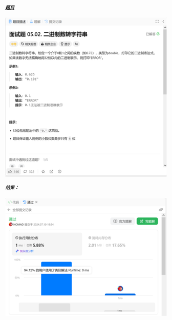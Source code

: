##### [题目](https://leetcode.cn/problems/binary-number-to-string-lcci/description/)
![pic](img.png)

##### 结果：
![pic](result.png)

